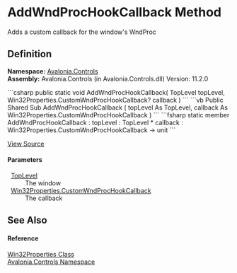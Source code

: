 # AddWndProcHookCallback Method


Adds a custom callback for the window's WndProc



## Definition
**Namespace:** <a href="N_Avalonia_Controls">Avalonia.Controls</a>  
**Assembly:** Avalonia.Controls (in Avalonia.Controls.dll) Version: 11.2.0

<Tabs groupId="api-code-preview">
<TabItem value="csharp" label="C#">
```csharp
public static void AddWndProcHookCallback(
	TopLevel topLevel,
	Win32Properties.CustomWndProcHookCallback? callback
)
```
</TabItem>
<TabItem value="vb" label="VB">
```vb
Public Shared Sub AddWndProcHookCallback ( 
	topLevel As TopLevel,
	callback As Win32Properties.CustomWndProcHookCallback
)
```
</TabItem>
<TabItem value="fsharp" label="F#">
```fsharp
static member AddWndProcHookCallback : 
        topLevel : TopLevel * 
        callback : Win32Properties.CustomWndProcHookCallback -> unit 
```
</TabItem>
</Tabs>



<a href="https://github.com/AvaloniaUI/Avalonia/tree/master/src/Avalonia.Controls/Platform/Win32Properties.cs#L55" title="View the source code">View Source</a>



#### Parameters
<dl><dt>  <a href="T_Avalonia_Controls_TopLevel">TopLevel</a></dt><dd>The window</dd><dt>  <a href="T_Avalonia_Controls_Win32Properties_CustomWndProcHookCallback">Win32Properties.CustomWndProcHookCallback</a></dt><dd>The callback</dd></dl>

## See Also


#### Reference
<a href="T_Avalonia_Controls_Win32Properties">Win32Properties Class</a>  
<a href="N_Avalonia_Controls">Avalonia.Controls Namespace</a>  

